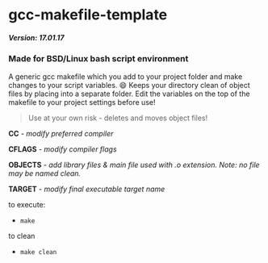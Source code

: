 # gcc-makefile-template
##### Version: 17.01.17

### Made for BSD/Linux bash script environment
A generic gcc makefile which you add to your project folder and make changes to your script variables. :smile: Keeps your directory clean of object files by placing into a separate folder.  Edit the variables on the top of the makefile to your project settings before use!

> Use at your own risk - deletes and moves object files!

**CC** - *modify preferred compiler*

**CFLAGS** - *modify compiler flags*

**OBJECTS** - *add library files & main file used with .o extension.  Note: no file may be named clean.*

**TARGET** - *modify final executable target name*

to execute:
* `make`

to clean
* `make clean`
